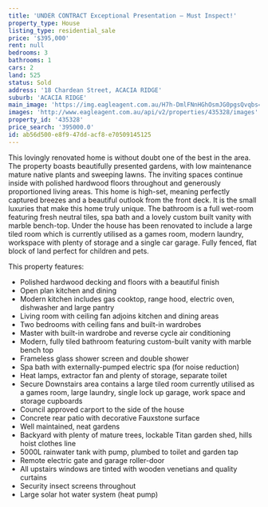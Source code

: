 ```yaml
---
title: 'UNDER CONTRACT Exceptional Presentation – Must Inspect!'
property_type: House
listing_type: residential_sale
price: '$395,000'
rent: null
bedrooms: 3
bathrooms: 1
cars: 2
land: 525
status: Sold
address: '18 Chardean Street, ACACIA RIDGE'
suburb: 'ACACIA RIDGE'
main_image: 'https://img.eagleagent.com.au/H7h-DmlFNnHGhOsmJG0pgsQvqbs=/1280x854/smart/https://s3-us-west-2.amazonaws.com/eagleagent-orig/images/6823266/119276183-image-M.jpg'
images: 'http://www.eagleagent.com.au/api/v2/properties/435328/images'
property_id: '435328'
price_search: '395000.0'
id: ab56d500-e8f9-47dd-acf8-e70509145125
---
```

This lovingly renovated home is without doubt one of the best in the area. The property boasts beautifully presented gardens, with low maintenance mature native plants and sweeping lawns. The inviting spaces continue inside with polished hardwood floors throughout and generously proportioned living areas. This home is high-set, meaning perfectly captured breezes and a beautiful outlook from the front deck. It is the small luxuries that make this home truly unique. The bathroom is a full wet-room featuring fresh neutral tiles, spa bath and a lovely custom built vanity with marble bench-top. Under the house has been renovated to include a large tiled room which is currently utilised as a games room, modern laundry, workspace with plenty of storage and a single car garage. Fully fenced, flat block of land perfect for children and pets.

This property features:
*  Polished hardwood decking and floors with a beautiful finish
*  Open plan kitchen and dining
*  Modern kitchen includes gas cooktop, range hood, electric oven, dishwasher and large pantry
*  Living room with ceiling fan adjoins kitchen and dining areas
*  Two bedrooms with ceiling fans and built-in wardrobes
*  Master with built-in wardrobe and reverse cycle air conditioning
*  Modern, fully tiled bathroom featuring custom-built vanity with marble bench top
*  Frameless glass shower screen and double shower
*  Spa bath with externally-pumped electric spa (for noise reduction)
*  Heat lamps, extractor fan and plenty of storage, separate toilet
*  Secure Downstairs area contains a large tiled room currently utilised as a games room, large laundry, single lock up garage, work space and storage cupboards
*  Council approved carport to the side of the house
*  Concrete rear patio with decorative Fauxstone surface
*  Well maintained, neat gardens
*  Backyard with plenty of mature trees, lockable Titan garden shed, hills hoist clothes line
*  5000L rainwater tank with pump, plumbed to toilet and garden tap
*  Remote electric gate and garage roller-door
*  All upstairs windows are tinted with wooden venetians and quality curtains
*  Security insect screens throughout
*  Large solar hot water system (heat pump)